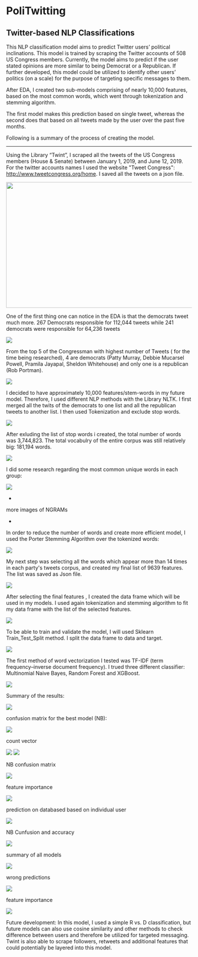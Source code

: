 # PoliTwitting
## Twitter-based NLP Classifications
This NLP classification model aims to predict Twitter users’ political inclinations. 
This model is trained by scraping the Twitter accounts of 508 US Congress members.
Currently, the model aims to predict if the user stated opinions are more similar to being Democrat or a Republican. If further developed, this model could be utilized to identify other users’ politics (on a scale) for the purpose of targeting specific messages to them.

After EDA, I created two  sub-models comprising of nearly 10,000 features, based on the most common words, which went through tokenization and stemming algorithm.

The first model makes this prediction based on single tweet, whereas the second does that based on all tweets made by the user over the past five months.

Following is a summary of the process of creating the model.
_____
Using the Library “Twint”, I scraped all the tweets of the US Congress members (House & Senate) between January 1, 2019, and June 12, 2019. For the twitter accounts names I used the website "Tweet Congress": http://www.tweetcongress.org/home. I saved all the tweets on a json file.

<img src = "./mode_5/images/image1.png" width="527" height="340">

One of the first thing one can notice in the EDA is that the democrats tweet much more. 267 Democrats responsible for 112,044 tweets while 241 democrats were responsible for 64,236 tweets

<img src = "./mode_5/images/image3.png">

From the top 5 of the  Congressman with  highest number of Tweets ( for the time being researched), 4 are democrats (Patty Murray, Debbie Mucarsel Powell, Pramila Jayapal, Sheldon Whitehouse) and only one is a republican (Rob Portman).

<img src = "./mode_5/images/image2.png">

I decided to have approximately 10,000 features/stem-words in my future model. Therefore, I used different NLP methods with the Library NLTK. I first merged all the twits of the democrats to one list and all the republican tweets to another list. I then used Tokenization and exclude stop words.

<img src = "./mode_5/images/image4.png">

After exluding the list of stop words i created, the total number of words was 3,744,823. The total vocabulry of the entire corpus was still relatively big: 181,194 words. 

<img src = "./mode_5/images/image5.png">

I did some research regarding the most common unique words in each group:

<img src = "./mode_5/images/image6.png">


-

more images of NGRAMs

-

In order to reduce the number of words and create more efficient model, I used the Porter Stemming Algorithm over the tokenized words:

<img src = "./mode_5/images/image7.png">

My next step was selecting all the words which appear more than 14 times in each party's tweets corpus, and created my final list of 9639 features. The list was saved as Json file. 

<img src = "./mode_5/images/image8.png">

After selecting the final features ,  I created the data frame which will be used in my models. I used again tokenization and stemming algorithm to fit my data frame  with the list of  the selected features.

<img src = "./mode_5/images/image9.png">

To be able to train and validate the model, I will used Sklearn Train_Test_Split method. I split the data frame to data and target.

<img src = "./mode_5/images/image10.png">

The first method of word vectorization I tested was TF-IDF (term frequency–inverse document frequency). I trued three different classifier: Multinomial Naive Bayes, Random Forest and XGBoost.


<img src = "./mode_5/images/image12.png">

Summary of the results:

<img src = "./mode_5/images/image12.1.png">

confusion matrix for the best model (NB):


<img src = "./mode_5/images/image13.png">

count vector

<img src = "./mode_5/images/image14.png">

<img src = "./mode_5/images/image12.2.png">

NB confusion matrix

<img src = "./mode_5/images/image15.png">

feature importance

<img src = "./mode_5/images/image16.png">

prediction on databased based on individual user

<img src = "./mode_5/images/image17.png">

NB Cunfusion and accuracy

<img src = "./mode_5/images/image18.png">

summary of all models

<img src = "./mode_5/images/image18.1.png">

wrong predictions

<img src = "./mode_5/images/image19.png">

feature importance

<img src = "./mode_5/images/image20.png">

Future development: In this model, I used a simple R vs. D classification, but future models can also use cosine similarity and other methods to check difference between users and therefore be utilized for targeted messaging.
Twint is also able to scrape followers, retweets and additional features that could potentially be layered into this model.

